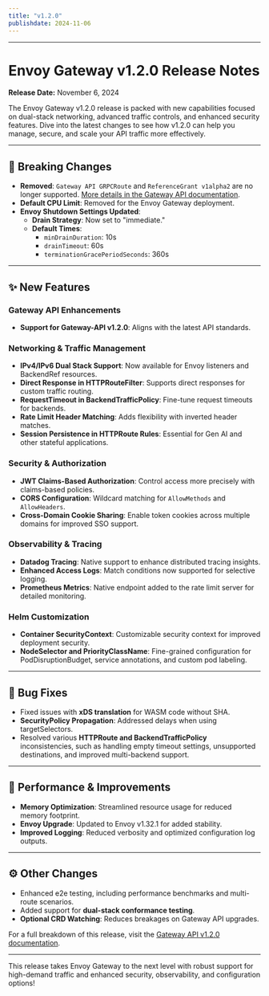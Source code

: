 ```yaml
---
title: "v1.2.0"
publishdate: 2024-11-06
---
```



---
# Envoy Gateway v1.2.0 Release Notes

**Release Date:** November 6, 2024

The Envoy Gateway v1.2.0 release is packed with new capabilities focused on dual-stack networking, advanced traffic controls, and enhanced security features. Dive into the latest changes to see how v1.2.0 can help you manage, secure, and scale your API traffic more effectively.

---

## 🚨 Breaking Changes
- **Removed**: `Gateway API GRPCRoute` and `ReferenceGrant v1alpha2` are no longer supported. [More details in the Gateway API documentation](https://github.com/kubernetes-sigs/gateway-api/releases).
- **Default CPU Limit**: Removed for the Envoy Gateway deployment.
- **Envoy Shutdown Settings Updated**:
  - **Drain Strategy**: Now set to "immediate."
  - **Default Times**:
    - `minDrainDuration`: 10s
    - `drainTimeout`: 60s
    - `terminationGracePeriodSeconds`: 360s

---

## ✨ New Features
### Gateway API Enhancements
- **Support for Gateway-API v1.2.0**: Aligns with the latest API standards.

### Networking & Traffic Management
- **IPv4/IPv6 Dual Stack Support**: Now available for Envoy listeners and BackendRef resources.
- **Direct Response in HTTPRouteFilter**: Supports direct responses for custom traffic routing.
- **RequestTimeout in BackendTrafficPolicy**: Fine-tune request timeouts for backends.
- **Rate Limit Header Matching**: Adds flexibility with inverted header matches.
- **Session Persistence in HTTPRoute Rules**: Essential for Gen AI and other stateful applications.

### Security & Authorization
- **JWT Claims-Based Authorization**: Control access more precisely with claims-based policies.
- **CORS Configuration**: Wildcard matching for `AllowMethods` and `AllowHeaders`.
- **Cross-Domain Cookie Sharing**: Enable token cookies across multiple domains for improved SSO support.

### Observability & Tracing
- **Datadog Tracing**: Native support to enhance distributed tracing insights.
- **Enhanced Access Logs**: Match conditions now supported for selective logging.
- **Prometheus Metrics**: Native endpoint added to the rate limit server for detailed monitoring.

### Helm Customization
- **Container SecurityContext**: Customizable security context for improved deployment security.
- **NodeSelector and PriorityClassName**: Fine-grained configuration for PodDisruptionBudget, service annotations, and custom pod labeling.

---

## 🐞 Bug Fixes
- Fixed issues with **xDS translation** for WASM code without SHA.
- **SecurityPolicy Propagation**: Addressed delays when using targetSelectors.
- Resolved various **HTTPRoute and BackendTrafficPolicy** inconsistencies, such as handling empty timeout settings, unsupported destinations, and improved multi-backend support.

---

## 🚀 Performance & Improvements
- **Memory Optimization**: Streamlined resource usage for reduced memory footprint.
- **Envoy Upgrade**: Updated to Envoy v1.32.1 for added stability.
- **Improved Logging**: Reduced verbosity and optimized configuration log outputs.

---

## ⚙️ Other Changes
- Enhanced e2e testing, including performance benchmarks and multi-route scenarios.
- Added support for **dual-stack conformance testing**.
- **Optional CRD Watching**: Reduces breakages on Gateway API upgrades.

For a full breakdown of this release, visit the [Gateway API v1.2.0 documentation](https://github.com/kubernetes-sigs/gateway-api/releases).

---

This release takes Envoy Gateway to the next level with robust support for high-demand traffic and enhanced security, observability, and configuration options!